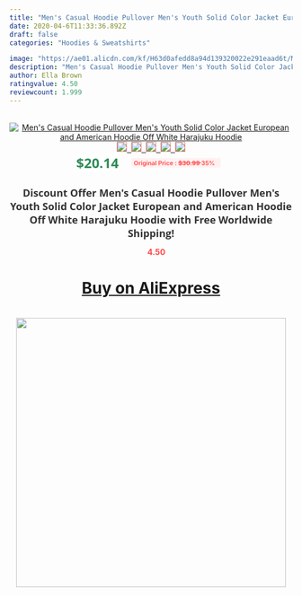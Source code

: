 ```yaml
---
title: "Men's Casual Hoodie Pullover Men's Youth Solid Color Jacket European and American Hoodie Off White Harajuku Hoodie"
date: 2020-04-6T11:33:36.892Z
draft: false
categories: "Hoodies & Sweatshirts"

image: "https://ae01.alicdn.com/kf/H63d0afedd8a94d139320022e291eaad6t/Men-s-Casual-Hoodie-Pullover-Men-s-Youth-Solid-Color-Jacket-European-and-American-Hoodie-Off.jpg"
description: "Men's Casual Hoodie Pullover Men's Youth Solid Color Jacket European and American Hoodie Off White Harajuku Hoodie"
author: Ella Brown
ratingvalue: 4.50
reviewcount: 1.999
---
```

<br>
<div style="text-align: center;">
<a href="https://s.click.aliexpress.com/e/_9RNs0N" target="_blank" rel="nofollow noopener noreferrer"><img alt="Men's Casual Hoodie Pullover Men's Youth Solid Color Jacket European and American Hoodie Off White Harajuku Hoodie" class="magnifier-image" src="https://ae01.alicdn.com/kf/H63d0afedd8a94d139320022e291eaad6t/Men-s-Casual-Hoodie-Pullover-Men-s-Youth-Solid-Color-Jacket-European-and-American-Hoodie-Off.jpg_640x640.jpg">
<br>
<img style="border:1px solid salmon" src="https://ae01.alicdn.com/kf/H63d0afedd8a94d139320022e291eaad6t/Men-s-Casual-Hoodie-Pullover-Men-s-Youth-Solid-Color-Jacket-European-and-American-Hoodie-Off.jpg_120x120.jpg">&nbsp;&nbsp;<img style="border:1px solid salmon" src="https://ae01.alicdn.com/kf/Hcb49141689074576bc54529624e9e38eV/Men-s-Casual-Hoodie-Pullover-Men-s-Youth-Solid-Color-Jacket-European-and-American-Hoodie-Off.jpg_120x120.jpg">&nbsp;&nbsp;<img style="border:1px solid salmon" src="https://ae01.alicdn.com/kf/H6a49a3c4981147a69840cf80e2a0f5522/Men-s-Casual-Hoodie-Pullover-Men-s-Youth-Solid-Color-Jacket-European-and-American-Hoodie-Off.jpg_120x120.jpg">&nbsp;&nbsp;<img style="border:1px solid salmon" src="https://ae01.alicdn.com/kf/He40848f0f606492f915421b674a983bbH/Men-s-Casual-Hoodie-Pullover-Men-s-Youth-Solid-Color-Jacket-European-and-American-Hoodie-Off.jpg_120x120.jpg">&nbsp;&nbsp;<img style="border:1px solid salmon" src="https://ae01.alicdn.com/kf/H1186d10819144175bd45f2d1e625b026F/Men-s-Casual-Hoodie-Pullover-Men-s-Youth-Solid-Color-Jacket-European-and-American-Hoodie-Off.jpg_120x120.jpg"></a></div><br0>
<div style="text-align: center;"><span style="background-color: white; border: 0px; box-sizing: border-box; color: seagreen; display: inline-block; font-family: &quot;open sans&quot; , &quot;arial&quot; , &quot;helvetica&quot; , sans-serif , &quot;heiti&quot;; font-size: 24px; font-stretch: inherit; font-weight: 700; line-height: inherit; margin: 0px 10px 0px 0px; padding: 0px; vertical-align: middle;">$20.14 </span>
<span style="background: rgb(255 , 241 , 241); border-radius: 3px; border: 0px; box-sizing: border-box; color: #ff4747; display: inline-block; font-family: inherit; font-size: 12px; font-stretch: inherit; font-style: inherit; font-variant: inherit; font-weight: 600; line-height: inherit; margin: 0px; padding: 2px 5px; transform: scale(0.9); vertical-align: middle;">Original Price : <b style="text-decoration: line-through;">$30.99 </b> 35%&nbsp;&nbsp;</span></div>
<h1 style="color: #333333; display: inline-block; font-family: &quot;open sans&quot; , &quot;arial&quot; , &quot;helvetica&quot; , sans-serif , &quot;heiti&quot;; font-size: 18px; font-stretch: inherit; font-weight: 700; text-align: center;">Discount Offer Men's Casual Hoodie Pullover Men's Youth Solid Color Jacket European and American Hoodie Off White Harajuku Hoodie with Free Worldwide Shipping!</h1>
<div style="color: #ff4747; text-align: center;">
<img src="https://4.bp.blogspot.com/-M0ZcTcb-5uY/XleCXlxnR4I/AAAAAAAAAEc/OrjgMkXV1oMQFaCRZj5HQwOCBcu3w1FegCPcBGAYYCw/s1600/star.png" style="height: 15px;">&nbsp;<b>4.50</b></div>
<div class="button_cont" align="center"><a class="buynow_a" href="https://s.click.aliexpress.com/e/_9RNs0N" target="_blank" rel="nofollow noopener noreferrer"><H1>Buy on AliExpress</H1></a></div><br>
<div class="separator" style="clear: both; text-align: center;">
<img src="https://lh3.googleusercontent.com/-pTy5HemUv9M/XlePHvY0dAI/AAAAAAAAAE4/0nX5iRUoIWY8eMW9Dpxeirr157OZliDIgCLcBGAsYHQ/s1600/badge.gif" width="480">
</div>
